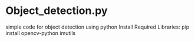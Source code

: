 # Object_detection.py
simple code for object detection using python
Install Required Libraries:
pip install opencv-python imutils
